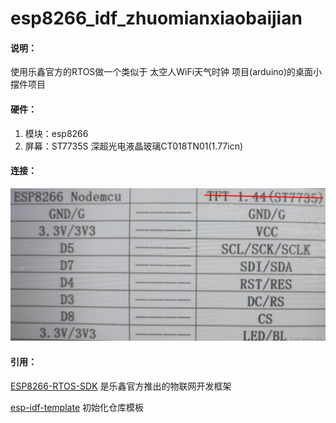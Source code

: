 # esp8266_idf_zhuomianxiaobaijian

#### 说明：

使用乐鑫官方的RTOS做一个类似于 太空人WiFi天气时钟 项目(arduino)的桌面小摆件项目

#### 硬件：

1. 模块：esp8266
2. 屏幕：ST7735S  深超光电液晶玻璃CT018TN01(1.77icn)

#### 连接：
  ![连接](img/wave.png)  

#### 引用：

[ESP8266-RTOS-SDK](https://github.com/espressif/ESP8266_RTOS_SDK/tree/master) 是乐鑫官方推出的物联网开发框架

[esp-idf-template](https://github.com/espressif/esp-idf-template) 初始化仓库模板

